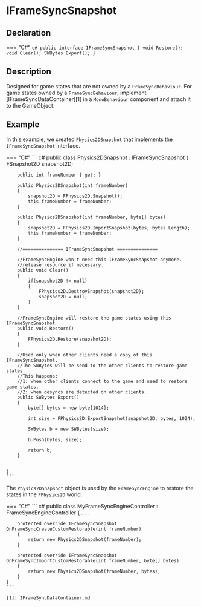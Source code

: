 # **IFrameSyncSnapshot**

## Declaration
=== "C#"
    ``` c#
    public interface IFrameSyncSnapshot
    {
        void Restore();
        void Clear();
        SWBytes Export();
    }
    ```

## **Description**

Designed for game states that are not owned by a `FrameSyncBehaviour`. For game states owned by a `FrameSyncBehaviour`, implement 
[IFrameSyncDataContainer][1] in a `MonoBehaviour` component and attach it to the GameObject.

## **Example**
In this example, we created `Physics2DSnapshot` that implements the `IFrameSyncSnapshot` interface.

=== "C#"
    ``` c#
    public class Physics2DSnapshot : IFrameSyncSnapshot
    {
        FSnapshot2D snapshot2D;

        public int frameNumber { get; }

        public Physics2DSnapshot(int frameNumber)
        {
            snapshot2D = FPhysics2D.Snapshot();
            this.frameNumber = frameNumber;
        }

        public Physics2DSnapshot(int frameNumber, byte[] bytes)
        {
            snapshot2D = FPhysics2D.ImportSnapshot(bytes, bytes.Length);
            this.frameNumber = frameNumber;
        }

        //=============== IFrameSyncSnapshot ===============
        
        //FrameSyncEngine won't need this IFrameSyncSnapshot anymore.
        //release resource if necessary.
        public void Clear()
        {
            if(snapshot2D != null)
            {
                FPhysics2D.DestroySnapshot(snapshot2D);
                snapshot2D = null;
            }
        }

        //FrameSyncEngine will restore the game states using this IFrameSyncSnapshot
        public void Restore()
        {
            FPhysics2D.Restore(snapshot2D);
        }

        //Used only when other clients need a copy of this IFrameSyncSnapshot.
        //The SWBytes will be send to the other clients to restore game states.
        //This happens:
        //1: when other clients connect to the game and need to restore game states.
        //2: when desyncs are detected on other clients.
        public SWBytes Export()
        {
            byte[] bytes = new byte[1014];

            int size = FPhysics2D.ExportSnapshot(snapshot2D, bytes, 1024);

            SWBytes b = new SWBytes(size);

            b.Push(bytes, size);

            return b;
        }


    }
    ```

The `Physics2DSnapshot` object is used by the `FrameSyncEngine` to restore the states in the `FPhysics2D` world.

=== "C#"
    ``` c#
    public class MyFrameSyncEngineController : FrameSyncEngineController
    {
        .
        .
        .

        protected override IFrameSyncSnapshot OnFrameSyncCreateCustomRestorable(int frameNumber)
        {
            return new Physics2DSnapshot(frameNumber);
        }

        protected override IFrameSyncSnapshot OnFrameSyncImportCustomRestorable(int frameNumber, byte[] bytes)
        {
            return new Physics2DSnapshot(frameNumber, bytes);
        }
    }
    ```

    [1]: IFrameSyncDataContainer.md